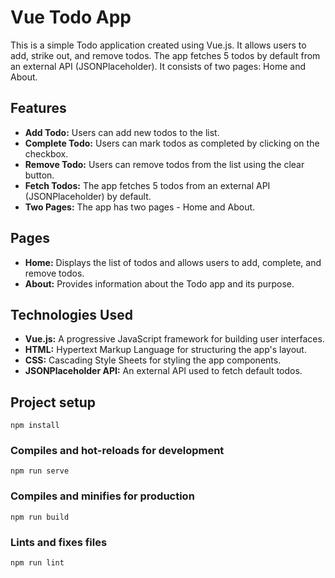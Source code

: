 # Vue Todo App

This is a simple Todo application created using Vue.js. It allows users to add, strike out, and remove todos. The app fetches 5 todos by default from an external API (JSONPlaceholder). It consists of two pages: Home and About.

## Features

- **Add Todo:** Users can add new todos to the list.
- **Complete Todo:** Users can mark todos as completed by clicking on the checkbox.
- **Remove Todo:** Users can remove todos from the list using the clear button.
- **Fetch Todos:** The app fetches 5 todos from an external API (JSONPlaceholder) by default.
- **Two Pages:** The app has two pages - Home and About.

## Pages

- **Home:** Displays the list of todos and allows users to add, complete, and remove todos.
- **About:** Provides information about the Todo app and its purpose.

## Technologies Used

- **Vue.js:** A progressive JavaScript framework for building user interfaces.
- **HTML:** Hypertext Markup Language for structuring the app's layout.
- **CSS:** Cascading Style Sheets for styling the app components.
- **JSONPlaceholder API:** An external API used to fetch default todos.


## Project setup
```
npm install
```

### Compiles and hot-reloads for development
```
npm run serve
```

### Compiles and minifies for production
```
npm run build
```

### Lints and fixes files
```
npm run lint
```
